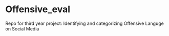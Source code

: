 # Offensive_eval
Repo for third year project: Identifying and categorizing Offensive Languge on Social Media
